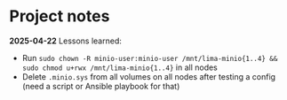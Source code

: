 # Project notes

**2025-04-22** Lessons learned:

- Run `sudo chown -R minio-user:minio-user /mnt/lima-minio{1..4} && sudo chmod u+rwx /mnt/lima-minio{1..4}` in all nodes
- Delete `.minio.sys` from all volumes on all nodes after testing a config (need a script or Ansible playbook for that)


